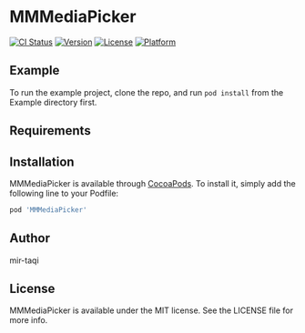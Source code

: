 # MMMediaPicker

[![CI Status](https://img.shields.io/travis/mir-taqi/MMMediaPicker.svg?style=flat)](https://travis-ci.org/mir-taqi/MMMediaPicker)
[![Version](https://img.shields.io/cocoapods/v/MMMediaPicker.svg?style=flat)](https://cocoapods.org/pods/MMMediaPicker)
[![License](https://img.shields.io/cocoapods/l/MMMediaPicker.svg?style=flat)](https://cocoapods.org/pods/MMMediaPicker)
[![Platform](https://img.shields.io/cocoapods/p/MMMediaPicker.svg?style=flat)](https://cocoapods.org/pods/MMMediaPicker)

## Example

To run the example project, clone the repo, and run `pod install` from the Example directory first.

## Requirements

## Installation

MMMediaPicker is available through [CocoaPods](https://cocoapods.org). To install
it, simply add the following line to your Podfile:

```ruby
pod 'MMMediaPicker'
```

## Author

mir-taqi

## License

MMMediaPicker is available under the MIT license. See the LICENSE file for more info.
